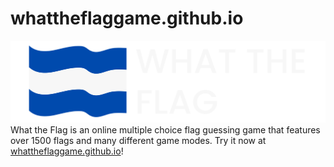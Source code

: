 # whattheflaggame.github.io

<img src='logo/logoColor.svg'>
What the Flag is an online multiple choice flag guessing game that features over 1500 flags and many different game modes. Try it now at <a href='whattheflaggame.github.io'>whattheflaggame.github.io</a>!
